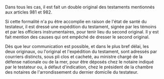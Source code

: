   
Dans tous les cas, il est fait un double original des testaments mentionnés aux articles 981 et 982.   

  
Si cette formalité n'a pu être accomplie en raison de l'état de santé du testateur, il est dressé une expédition du testament, signée par les témoins et par les officiers instrumentaires, pour tenir lieu du second original. Il y est fait mention des causes qui ont empêché de dresser le second original.   

  
Dès que leur communication est possible, et dans le plus bref délai, les deux originaux, ou l'original et l'expédition du testament, sont adressés par courriers distincts, sous pli clos et cacheté, au ministre chargé de la défense nationale ou de la mer, pour être déposés chez le notaire indiqué par le testateur ou, à défaut d'indication, chez le président de la chambre des notaires de l'arrondissement du dernier domicile du testateur.  
